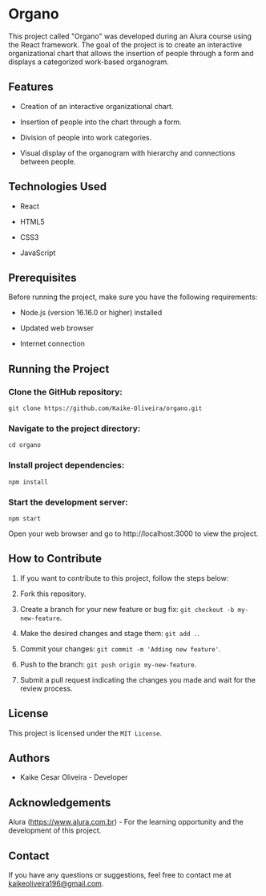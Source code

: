 # Organo

This project called "Organo" was developed during an Alura course using the React framework. The goal of the project is to create an interactive organizational chart that allows the insertion of people through a form and displays a categorized work-based organogram.


## Features
- Creation of an interactive organizational chart.

- Insertion of people into the chart through a form.

- Division of people into work categories.

- Visual display of the organogram with hierarchy and connections between people.


## Technologies Used
- React

- HTML5

- CSS3

- JavaScript


## Prerequisites
Before running the project, make sure you have the following requirements:

- Node.js (version 16.16.0 or higher) installed

- Updated web browser

- Internet connection

## Running the Project
### Clone the GitHub repository:

```
git clone https://github.com/Kaike-Oliveira/organo.git
```

### Navigate to the project directory:
```
cd organo
```
### Install project dependencies:
```
npm install
```

### Start the development server:
```
npm start
```
Open your web browser and go to http://localhost:3000 to view the project.

## How to Contribute
1. If you want to contribute to this project, follow the steps below:

2. Fork this repository.

3. Create a branch for your new feature or bug fix: `git checkout -b my-new-feature`.

4. Make the desired changes and stage them: `git add .`.

5. Commit your changes: `git commit -m 'Adding new feature'`.

6. Push to the branch: `git push origin my-new-feature`.

7. Submit a pull request indicating the changes you made and wait for the review process.

## License
This project is licensed under the `MIT License`.

## Authors
- Kaike Cesar Oliveira - Developer

## Acknowledgements
Alura (https://www.alura.com.br) - For the learning opportunity and the development of this project.

## Contact
If you have any questions or suggestions, feel free to contact me at kaikeoliveira196@gmail.com.